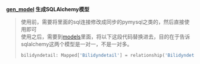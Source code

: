 **[gen_model](./gen_model.py) 生成SQLAlchemy模型**
>
> 使用前，需要将里面的sql连接修改成同步的pymysql之类的，然后直接使用即可 \
> 使用之后，需要到[models](./models.py)里面，将以下这段代码替换进去，目的在于告诉sqlalchemy这两个模型是一对一，不是一对多。
> ```python
> bilidyndetail: Mapped['Bilidyndetail'] = relationship('Bilidyndetail', uselist=True, back_populates='lot')```

